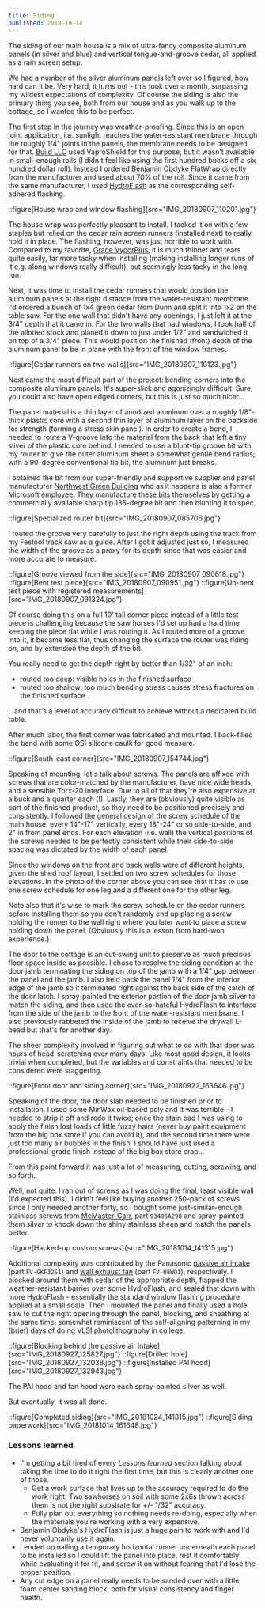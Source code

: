 ```yaml
---
title: Siding
published: 2018-10-14
---
```


The siding of our main house is a mix of ultra-fancy composite aluminum panels (in silver and blue) and vertical tongue-and-groove cedar, all applied as a rain screen setup.

We had a number of the silver aluminum panels left over so I figured, how hard can it be. Very hard, it turns out - this took over a month, surpassing my wildest expectations of complexity.
Of course the siding is also the primary thing you see, both from our house and as you walk up to the cottage, so I wanted this to be perfect.

The first step in the journey was weather-proofing. Since this is an open joint application, i.e. sunlight reaches the water-resistant membrane through the roughly 1/4" joints in the panels,
the membrane needs to be designed for that.
[Build LLC](https://www.buildllc.com) used VaproShield for this purpose, but it wasn't available in small-enough rolls (I didn't feel like using the first hundred bucks off a six hundred dollar roll).
Instead I ordered [Benjamin Obdyke FlatWrap](https://www.benjaminobdyke.com/products/housewrap-flatwrap-uv) directly from the manufacturer and used about 70% of the roll.
Since it came from the same manufacturer, I used [HydroFlash](https://www.benjaminobdyke.com/products/hydroflash-self-adhered-flashing) as the corresponding self-adhered flashing.

::figure[House wrap and window flashing]{src="IMG_20180907_110201.jpg"}

The house wrap was perfectly pleasant to install. I tacked it on with a few staples but relied on the cedar rain screen runners (installed next) to really hold it in place.
The flashing, however, was just horrible to work with. Compared to my favorite, [Grace VycorPlus](https://gcpat.com/en/solutions/products/vycor-weather-barrier-flashing-tapes/vycor-plus),
it is much thinner and tears quite easily, far more tacky when installing (making installing longer runs of it e.g. along windows really difficult), but seemingly less tacky in the long run.

Next, it was time to install the cedar runners that would position the aluminum panels at the right distance from the water-resistant membrane.
I'd ordered a bunch of 1x4 green cedar from Dunn and split it into 1x2 on the table saw.
For the one wall that didn't have any openings, I just left it at the 3/4" depth that it came in.
For the two walls that had windows, I took half of the allotted stock and planed it down to just under 1/2" and sandwiched it on top of a 3/4" piece.
This would position the finished (front) depth of the aluminum panel to be in plane with the front of the window frames.

::figure[Cedar runners on two walls]{src="IMG_20180907_110123.jpg"}

Next came the most difficult part of the project: bending corners into the composite aluminum panels. It's super-slick and agonizingly difficult.
Sure, you could also have open edged corners, but this is just so much nicer...

The panel material is a thin layer of anodized aluminum over a roughly 1/8"-thick plastic core with a second thin layer of aluminum layer on the backside for strength
(forming a stress skin panel). In order to create a bend, I needed to route a V-groove into the material from the back that left a tiny sliver of the plastic core behind.
I needed to use a blunt-tip groove bit with my router to give the outer aluminum sheet a somewhat gentle bend radius; with a 90-degree conventional tip bit, the aluminum just breaks.

I obtained the bit from our super-friendly and supportive supplier and panel manufacturer [Northwest Green Building](https://www.northwestgreenbuilding.com/) who as it happens
is also a former Microsoft employee. They manufacture these bits themselves by getting a commercially available sharp tip 135-degree bit and then blunting it to spec.

::figure[Specialized router bit]{src="IMG_20180907_085706.jpg"}

I routed the groove very carefully to just the right depth using the track from my Festool track saw as a guide.
After I got it adjusted just so, I measured the width of the groove as a proxy for its depth since that was easier and more accurate to measure.

::figure[Groove viewed from the side]{src="IMG_20180907_090618.jpg"}
::figure[Bent test piece]{src="IMG_20180907_090951.jpg"}
::figure[Un-bent test piece with registered measurements]{src="IMG_20180907_091324.jpg"}

Of course doing this on a full 10' tall corner piece instead of a little test piece is challenging because the saw horses I'd set up had a hard time keeping the piece flat while I was routing it.
As I routed more of a groove into it, it became less flat, thus changing the surface the router was riding on, and by extension the depth of the bit.

You really need to get the depth right by better than 1/32" of an inch:

- routed too deep: visible holes in the finished surface
- routed too shallow: too much bending stress causes stress fractures on the finished surface

...and that's a level of accuracy difficult to achieve without a dedicated build table.

After much labor, the first corner was fabricated and mounted. I back-filled the bend with some OSI silicone caulk for good measure.

::figure[South-east corner]{src="IMG_20180907_154744.jpg"}

Speaking of mounting, let's talk about screws. The panels are affixed with screws that are color-matched by the manufacturer, have nice wide heads, and a sensible Torx-20 interface.
Due to all of that they're also expensive at a buck and a quarter each (!).
Lastly, they are (obviously) quite visible as part of the finished product, so they need to be positioned precisely and consistently.
I followed the general design of the screw schedule of the main house: every 14"-17" vertically, every 18"-24" or so side-to-side, and 2" in from panel ends.
For each elevation (i.e. wall) the vertical positions of the screws needed to be perfectly consistent while their side-to-side spacing was dictated by the width of each panel.

Since the windows on the front and back walls were of different heights, given the shed roof layout, I settled on two screw schedules for those elevations.
In the photo of the corner above you can see that it has to use one screw schedule for one leg and a different one for the other leg.

Note also that it's wise to mark the screw schedule on the cedar runners before installing them so you don't randomly end up placing a screw holding the runner to the wall
right where you later want to place a screw holding down the panel. (Obviously this is a lesson from hard-won experience.)

The door to the cottage is an out-swing unit to preserve as much precious floor space inside as possible.
I chose to resolve the siding condition at the door jamb terminating the siding on top of the jamb with a 1/4" gap between the panel and the jamb.
I also held back the panel 1/4" from the interior edge of the jamb so it terminated right against the back side of the catch of the door latch.
I spray-painted the exterior portion of the door jamb silver to match the siding, and then used the ever-so-hateful HydroFlash to interface from the side of the jamb to the front of the water-resistant membrane.
I also previously rabbeted the inside of the jamb to receive the drywall L-bead but that's for another day.

The sheer complexity involved in figuring out what to do with that door was hours of head-scratching over many days. Like most good design, it looks trivial when completed, but the variables and constraints that needed to be considered were staggering.

::figure[Front door and siding corner]{src="IMG_20180922_163646.jpg"}

Speaking of the door, the door slab needed to be finished prior to installation. I used some MinWax oil-based poly and it was terrible - I needed to strip it off and redo it twice;
once the stain pad I was using to apply the finish lost loads of little fuzzy hairs (never buy paint equipment from the big box store if you can avoid it),
and the second time there were just too many air bubbles in the finish. I should have just used a professional-grade finish instead of the big box store crap...

From this point forward it was just a lot of measuring, cutting, screwing, and so forth.

Well, not quite. I ran out of screws as I was doing the final, least visible wall (I'd expected this).
I didn't feel like buying another 250-pack of screws since I only needed another forty, so I bought some just-similar-enough stainless screws
from [McMaster-Carr](https://www.mcmaster.com/), part `93406A298` and spray-painted them silver to knock down the shiny stainless sheen and match the panels better.

::figure[Hacked-up custom screws]{src="IMG_20181014_141315.jpg"}

Additional complexity was contributed by
the Panasonic [passive air intake](https://na.panasonic.com/us/home-and-building-solutions/ventilation-indoor-air-quality/ventilation-accessories/passive-inlet) (part `FV-GKF32S1`)
and [wall exhaust fan](https://shop.panasonic.com/support-only/FV-08WQ1.html) (part `FV-08WQ1`), respectively. I blocked around them with cedar of the appropriate depth,
flapped the weather-resistant barrier over some HydroFlash, and sealed that down with more HydroFlash - essentially the standard window flashing procedure applied at a small scale.
Then I mounted the panel and finally used a hole saw to cut the right opening through the panel, blocking, and sheathing at the same time,
somewhat reminiscent of the self-aligning patterning in my (brief) days of doing VLSI photolithography in college.

::figure[Blocking behind the passive air intake]{src="IMG_20180927_125827.jpg"}
::figure[Drilled hole]{src="IMG_20180927_132038.jpg"}
::figure[Installed PAI hood]{src="IMG_20180927_132943.jpg"}

The PAI hood and fan hood were each spray-painted silver as well.

But eventually, it was all done.

::figure[Completed siding]{src="IMG_20181024_141815.jpg"}
::figure[Siding paperwork]{src="IMG_20181014_161648.jpg"}

### Lessons learned

- I'm getting a bit tired of every _Lessons learned_ section talking about taking the time to do it right the first time, but this is clearly another one of those.
  - Get a work surface that lives up to the accuracy required to do the work right. Two sawhorses on soil with some 2x6s thrown across them is not the right substrate for +/- 1/32" accuracy.
  - Fully plan out everything so nothing needs re-doing, especially when the materials you're working with a very expensive.
- Benjamin Obdyke's HydroFlash is just a huge pain to work with and I'd never voluntarily use it again.
- I ended up nailing a temporary horizontal runner underneath each panel to be installed so I could lift the panel into place, rest it comfortably while evaluating it for fit, and screw it on without fearing that I'd lose the proper position.
- Any cut edge on a panel really needs to be sanded over with a little foam center sanding block, both for visual consistency and finger health.
